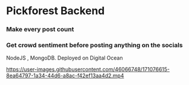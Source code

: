 # Pickforest Backend
### Make every post count

### Get crowd sentiment before posting anything on the socials

NodeJS , MongoDB. Deployed on Digital Ocean




https://user-images.githubusercontent.com/46066748/171076615-8ea64797-1a34-44d6-a8ac-f42ef13aa4d2.mp4

